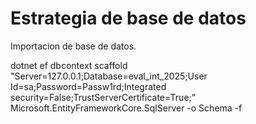 

# Estrategia de base de datos 

Importacion de base de datos.

dotnet ef dbcontext scaffold "Server=127.0.0.1;Database=eval_int_2025;User Id=sa;Password=Passw1rd;Integrated security=False;TrustServerCertificate=True;" Microsoft.EntityFrameworkCore.SqlServer -o Schema -f




